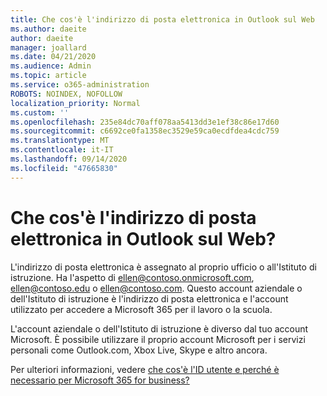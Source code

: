 ```yaml
---
title: Che cos'è l'indirizzo di posta elettronica in Outlook sul Web
ms.author: daeite
author: daeite
manager: joallard
ms.date: 04/21/2020
ms.audience: Admin
ms.topic: article
ms.service: o365-administration
ROBOTS: NOINDEX, NOFOLLOW
localization_priority: Normal
ms.custom: ''
ms.openlocfilehash: 235e84dc70aff078aa5413dd3e1ef38c86e17d60
ms.sourcegitcommit: c6692ce0fa1358ec3529e59ca0ecdfdea4cdc759
ms.translationtype: MT
ms.contentlocale: it-IT
ms.lasthandoff: 09/14/2020
ms.locfileid: "47665830"
---
```

# <a name="what-is-my-email-address-in-outlook-on-the-web"></a>Che cos'è l'indirizzo di posta elettronica in Outlook sul Web?

L'indirizzo di posta elettronica è assegnato al proprio ufficio o all'Istituto di istruzione. Ha l'aspetto di ellen@contoso.onmicrosoft.com, ellen@contoso.edu o ellen@contoso.com. Questo account aziendale o dell'Istituto di istruzione è l'indirizzo di posta elettronica e l'account utilizzato per accedere a Microsoft 365 per il lavoro o la scuola.

L'account aziendale o dell'Istituto di istruzione è diverso dal tuo account Microsoft. È possibile utilizzare il proprio account Microsoft per i servizi personali come Outlook.com, Xbox Live, Skype e altro ancora.

Per ulteriori informazioni, vedere [che cos'è l'ID utente e perché è necessario per Microsoft 365 for business?](https://support.office.com/article/37da662b-5da6-4b56-a091-2731b2ecc8b4)